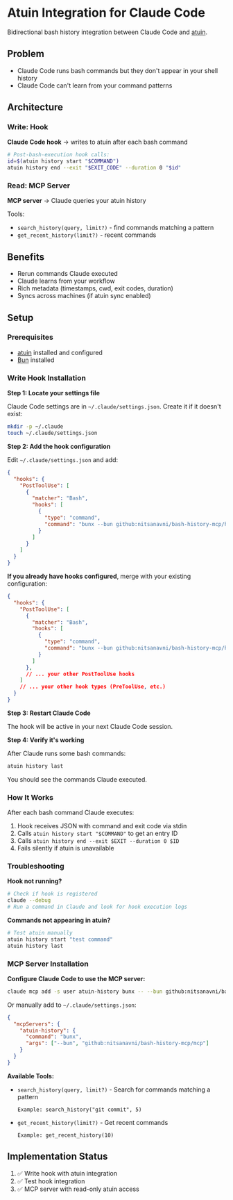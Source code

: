 # Atuin Integration for Claude Code

Bidirectional bash history integration between Claude Code and [atuin](https://github.com/atuinsh/atuin).

## Problem
- Claude Code runs bash commands but they don't appear in your shell history
- Claude Code can't learn from your command patterns

## Architecture

### Write: Hook
**Claude Code hook** → writes to atuin after each bash command

```bash
# Post-bash-execution hook calls:
id=$(atuin history start "$COMMAND")
atuin history end --exit "$EXIT_CODE" --duration 0 "$id"
```

### Read: MCP Server
**MCP server** → Claude queries your atuin history

Tools:
- `search_history(query, limit?)` - find commands matching a pattern
- `get_recent_history(limit?)` - recent commands

## Benefits
- Rerun commands Claude executed
- Claude learns from your workflow
- Rich metadata (timestamps, cwd, exit codes, duration)
- Syncs across machines (if atuin sync enabled)

## Setup

### Prerequisites
- [atuin](https://github.com/atuinsh/atuin) installed and configured
- [Bun](https://bun.sh) installed

### Write Hook Installation

**Step 1: Locate your settings file**

Claude Code settings are in `~/.claude/settings.json`. Create it if it doesn't exist:

```bash
mkdir -p ~/.claude
touch ~/.claude/settings.json
```

**Step 2: Add the hook configuration**

Edit `~/.claude/settings.json` and add:

```json
{
  "hooks": {
    "PostToolUse": [
      {
        "matcher": "Bash",
        "hooks": [
          {
            "type": "command",
            "command": "bunx --bun github:nitsanavni/bash-history-mcp/hook"
          }
        ]
      }
    ]
  }
}
```

**If you already have hooks configured**, merge with your existing configuration:

```json
{
  "hooks": {
    "PostToolUse": [
      {
        "matcher": "Bash",
        "hooks": [
          {
            "type": "command",
            "command": "bunx --bun github:nitsanavni/bash-history-mcp/hook"
          }
        ]
      },
      // ... your other PostToolUse hooks
    ]
    // ... your other hook types (PreToolUse, etc.)
  }
}
```

**Step 3: Restart Claude Code**

The hook will be active in your next Claude Code session.

**Step 4: Verify it's working**

After Claude runs some bash commands:

```bash
atuin history last
```

You should see the commands Claude executed.

### How It Works

After each bash command Claude executes:
1. Hook receives JSON with command and exit code via stdin
2. Calls `atuin history start "$COMMAND"` to get an entry ID
3. Calls `atuin history end --exit $EXIT --duration 0 $ID`
4. Fails silently if atuin is unavailable

### Troubleshooting

**Hook not running?**
```bash
# Check if hook is registered
claude --debug
# Run a command in Claude and look for hook execution logs
```

**Commands not appearing in atuin?**
```bash
# Test atuin manually
atuin history start "test command"
atuin history last
```

### MCP Server Installation

**Configure Claude Code to use the MCP server:**

```bash
claude mcp add -s user atuin-history bunx -- --bun github:nitsanavni/bash-history-mcp/mcp
```

Or manually add to `~/.claude/settings.json`:

```json
{
  "mcpServers": {
    "atuin-history": {
      "command": "bunx",
      "args": ["--bun", "github:nitsanavni/bash-history-mcp/mcp"]
    }
  }
}
```

**Available Tools:**

- `search_history(query, limit?)` - Search for commands matching a pattern
  ```
  Example: search_history("git commit", 5)
  ```

- `get_recent_history(limit?)` - Get recent commands
  ```
  Example: get_recent_history(10)
  ```

## Implementation Status
1. ✅ Write hook with atuin integration
2. ✅ Test hook integration
3. ✅ MCP server with read-only atuin access

